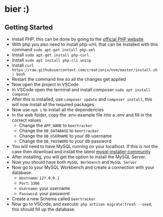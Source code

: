 # bier :)

## Getting Started
- Install PHP, this can be done by going to the [official PHP website](https://www.php.net/downloads.php)
- With php you also need to install php-xml, that can be installed with this command `sudo apt-get install php-xml`
- Install `sudo apt-get install php-curl`
- Install `sudo apt install php-cli unzip`
- install `curl https://raw.githubusercontent.com/creationix/nvm/master/install.sh | bash`
- Restart the command line so all the changes get applied
- Now open the project in VSCode
- In VSCode open the terminal and install composer `sudo apt install composer`
- After this is installed, use `composer update` and `composer install`, this will now install all the required packages
- Now use `npm i` to install all the dependencies
- In the web folder, copy the .env-example file into a .env and fill in the correct values
    - Change the `APP_NAME` to `beertracker`
    - Change the `DB_DATABASE` to `beertracker`
    - Change the `DB_USERNAME` to your db username
    - Change the `DB_PASSWORD` to your db password
- You will need to have MySQL running on your localhost. If this is not the case then download and install the latest [mysql-installer-community](https://dev.mysql.com/downloads/installer/)
- After installing, you will get the option to install the MySQL Server.
- Now you should have both `MySQL Workbench` and `MySQL Server`
- Now go to your MySQL Workbench and create a connection with your database. 
    - `Hostname`: `127.0.0.1`
    - `Port`: `3306`
    - `Username`: your username
    - `Password`: your password
- Create a new Schema called `beertracker`
- Now go to VSCode, and execute: `php artisan migrate:fresh --seed`, this should fill up the database.